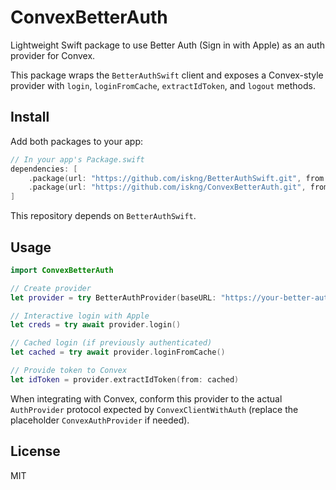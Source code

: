 # ConvexBetterAuth

Lightweight Swift package to use Better Auth (Sign in with Apple) as an auth provider for Convex.

This package wraps the `BetterAuthSwift` client and exposes a Convex-style provider with `login`, `loginFromCache`, `extractIdToken`, and `logout` methods.

## Install

Add both packages to your app:

```swift
// In your app's Package.swift
dependencies: [
    .package(url: "https://github.com/iskng/BetterAuthSwift.git", from: "1.0.0"),
    .package(url: "https://github.com/iskng/ConvexBetterAuth.git", from: "0.1.0")
]
```

This repository depends on `BetterAuthSwift`.

## Usage

```swift
import ConvexBetterAuth

// Create provider
let provider = try BetterAuthProvider(baseURL: "https://your-better-auth-server.com")

// Interactive login with Apple
let creds = try await provider.login()

// Cached login (if previously authenticated)
let cached = try await provider.loginFromCache()

// Provide token to Convex
let idToken = provider.extractIdToken(from: cached)
```

When integrating with Convex, conform this provider to the actual `AuthProvider` protocol expected by `ConvexClientWithAuth` (replace the placeholder `ConvexAuthProvider` if needed).

## License

MIT
